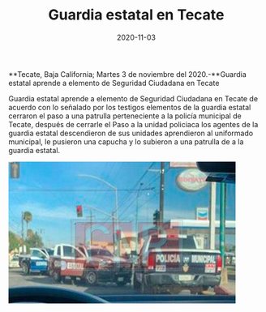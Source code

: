 ﻿---
layout: blog
title:  "Guardia estatal en Tecate"
date:   2020-11-03  
categories: tecate
permalink: /:categories/:title:output_ext
image: /img/cnr/guardia-estatal-en-tecate.jpg
autor: 
---


**Tecate, Baja California;  Martes 3 de noviembre del 2020.-**Guardia estatal aprende a elemento de Seguridad Ciudadana en Tecate


Guardia estatal aprende a elemento de Seguridad Ciudadana en Tecate 
de acuerdo con lo señalado por los testigos elementos de la guardia estatal cerraron el paso a una patrulla perteneciente a la policía municipal de Tecate, después de cerrarle el Paso a la unidad policiaca los agentes de la guardia estatal descendieron de sus unidades aprendieron al uniformado municipal, le pusieron una capucha y lo subieron a una patrulla de a la guardia estatal.

<div id="carouselExampleSlidesOnly" class="carousel slide" data-ride="carousel">
  <div class="carousel-inner">
    <div class="carousel-item active">
       <img class="d-block w-100" src="/img/cnr/guardia-estatal-en-tecate.jpg" loading="lazy"  alt="Guardia Estatal Tecate">
    </div>
  </div>
</div>